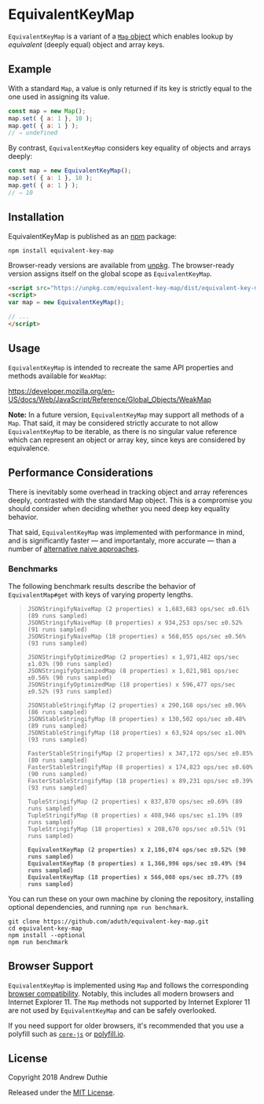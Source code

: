 # EquivalentKeyMap

`EquivalentKeyMap` is a variant of a [`Map` object](https://developer.mozilla.org/en-US/docs/Web/JavaScript/Reference/Global_Objects/Map) which enables lookup by _equivalent_ (deeply equal) object and array keys.

## Example

With a standard `Map`, a value is only returned if its key is strictly equal to the one used in assigning its value.

```js
const map = new Map();
map.set( { a: 1 }, 10 );
map.get( { a: 1 } );
// ⇒ undefined
```

By contrast, `EquivalentKeyMap` considers key equality of objects and arrays deeply:

```js
const map = new EquivalentKeyMap();
map.set( { a: 1 }, 10 );
map.get( { a: 1 } );
// ⇒ 10
```

## Installation

EquivalentKeyMap is published as an [npm](https://www.npmjs.com/) package:

```
npm install equivalent-key-map
```

Browser-ready versions are available from [unpkg](https://unpkg.com/equivalent-key-map/dist/equivalent-key-map.min.js). The browser-ready version assigns itself on the global scope as `EquivalentKeyMap`.

```html
<script src="https://unpkg.com/equivalent-key-map/dist/equivalent-key-map.min.js"></script>
<script>
var map = new EquivalentKeyMap();

// ...
</script>
```

## Usage

`EquivalentKeyMap` is intended to recreate the same API properties and methods available for `WeakMap`:

https://developer.mozilla.org/en-US/docs/Web/JavaScript/Reference/Global_Objects/WeakMap

**Note:** In a future version, `EquivalentKeyMap` may support all methods of a `Map`. That said, it may be considered strictly accurate to not allow `EquivalentKeyMap` to be iterable, as there is no singular value reference which can represent an object or array key, since keys are considered by equivalence.

## Performance Considerations

There is inevitably some overhead in tracking object and array references deeply, contrasted with the standard Map object. This is a compromise you should consider when deciding whether you need deep key equality behavior.

That said, `EquivalentKeyMap` was implemented with performance in mind, and is significantly faster — and importantaly, more accurate — than a number of [alternative naive approaches](https://github.com/aduth/equivalent-key-map/tree/master/benchmark/impl).

### Benchmarks

The following benchmark results describe the behavior of `EquivalentMap#get` with keys of varying property lengths. 

>`JSONStringifyNaiveMap (2 properties) x 1,683,683 ops/sec ±0.61% (89 runs sampled)`  
>`JSONStringifyNaiveMap (8 properties) x 934,253 ops/sec ±0.52% (91 runs sampled)`  
>`JSONStringifyNaiveMap (18 properties) x 568,055 ops/sec ±0.56% (93 runs sampled)`  
>
>`JSONStringifyOptimizedMap (2 properties) x 1,971,482 ops/sec ±1.03% (90 runs sampled)`  
>`JSONStringifyOptimizedMap (8 properties) x 1,021,981 ops/sec ±0.56% (90 runs sampled)`  
>`JSONStringifyOptimizedMap (18 properties) x 596,477 ops/sec ±0.52% (93 runs sampled)`  
>
>`JSONStableStringifyMap (2 properties) x 290,168 ops/sec ±0.96% (86 runs sampled)`  
>`JSONStableStringifyMap (8 properties) x 130,502 ops/sec ±0.48% (89 runs sampled)`  
>`JSONStableStringifyMap (18 properties) x 63,924 ops/sec ±1.00% (93 runs sampled)`  
>
>`FasterStableStringifyMap (2 properties) x 347,172 ops/sec ±0.85% (80 runs sampled)`  
>`FasterStableStringifyMap (8 properties) x 174,823 ops/sec ±0.60% (90 runs sampled)`  
>`FasterStableStringifyMap (18 properties) x 89,231 ops/sec ±0.39% (93 runs sampled)`  
>
>`TupleStringifyMap (2 properties) x 837,870 ops/sec ±0.69% (89 runs sampled)`  
>`TupleStringifyMap (8 properties) x 408,946 ops/sec ±1.19% (89 runs sampled)`  
>`TupleStringifyMap (18 properties) x 208,670 ops/sec ±0.51% (91 runs sampled)`  
>
>**`EquivalentKeyMap (2 properties) x 2,186,074 ops/sec ±0.52% (90 runs sampled)`**  
>**`EquivalentKeyMap (8 properties) x 1,366,996 ops/sec ±0.49% (94 runs sampled)`**  
>**`EquivalentKeyMap (18 properties) x 566,008 ops/sec ±0.77% (89 runs sampled)`**  

You can run these on your own machine by cloning the repository, installing optional dependencies, and running `npm run benchmark`.

```
git clone https://github.com/aduth/equivalent-key-map.git
cd equivalent-key-map
npm install --optional
npm run benchmark
```

## Browser Support

`EquivalentKeyMap` is implemented using `Map` and follows the corresponding [browser compatibility](https://developer.mozilla.org/en-US/docs/Web/JavaScript/Reference/Global_Objects/Map#Browser_compatibility). Notably, this includes all modern browsers and Internet Explorer 11. The `Map` methods not supported by Internet Explorer 11 are not used by `EquivalentKeyMap` and can be safely overlooked.

If you need support for older browsers, it's recommended that you use a polyfill such as [`core-js`](https://github.com/zloirock/core-js) or [polyfill.io](https://polyfill.io/v2/docs/).

## License

Copyright 2018 Andrew Duthie

Released under the [MIT License](https://github.com/aduth/equivalent-key-map/tree/master/LICENSE.md).
